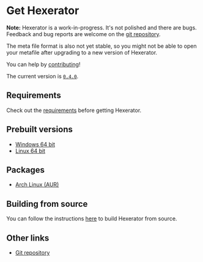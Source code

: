 # Get Hexerator

**Note:** Hexerator is a work-in-progress.
It's not polished and there are bugs.
Feedback and bug reports are welcome on the [git repository](https://github.com/crumblingstatue/hexerator).

The meta file format is also not yet stable, so you might not be able to open your metafile after upgrading
to a new version of Hexerator.

You can help by [contributing](./contributing.md)!

The current version is [`0.4.0`](#).

## Requirements

Check out the [requirements](./getting-started/requirements.md) before getting Hexerator.

## Prebuilt versions

- [Windows 64 bit](#)
- [Linux 64 bit](#)

## Packages

- [Arch Linux (AUR)](https://aur.archlinux.org/packages/hexerator)

## Building from source

You can follow the instructions [here](./getting-started/build-from-source.md) to build Hexerator from source.

## Other links

- [Git repository](https://github.com/crumblingstatue/hexerator)